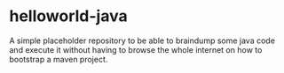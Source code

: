 # helloworld-java
A simple placeholder repository to be able to braindump some java code and execute it without having to browse the whole internet on how to bootstrap a maven project.
